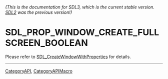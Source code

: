 ###### (This is the documentation for SDL3, which is the current stable version. [SDL2](https://wiki.libsdl.org/SDL2/) was the previous version!)
# SDL_PROP_WINDOW_CREATE_FULLSCREEN_BOOLEAN

Please refer to [SDL_CreateWindowWithProperties](SDL_CreateWindowWithProperties) for details.

----
[CategoryAPI](CategoryAPI), [CategoryAPIMacro](CategoryAPIMacro)


